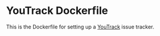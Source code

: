 # YouTrack Dockerfile

This is the Dockerfile for setting up a [YouTrack](https://www.jetbrains.com/youtrack/) issue tracker.
